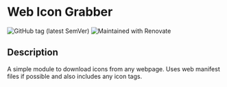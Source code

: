 # Web Icon Grabber

![GitHub tag (latest SemVer)](https://img.shields.io/github/v/tag/sthorsten/web-icon-grabber?label=version)
![Maintained with Renovate](https://img.shields.io/static/v1?label=maintained%20with&message=renovate&color=blue&logo=RenovateBot)

## Description

A simple module to download icons from any webpage.
Uses web manifest files if possible and also includes any icon tags.
